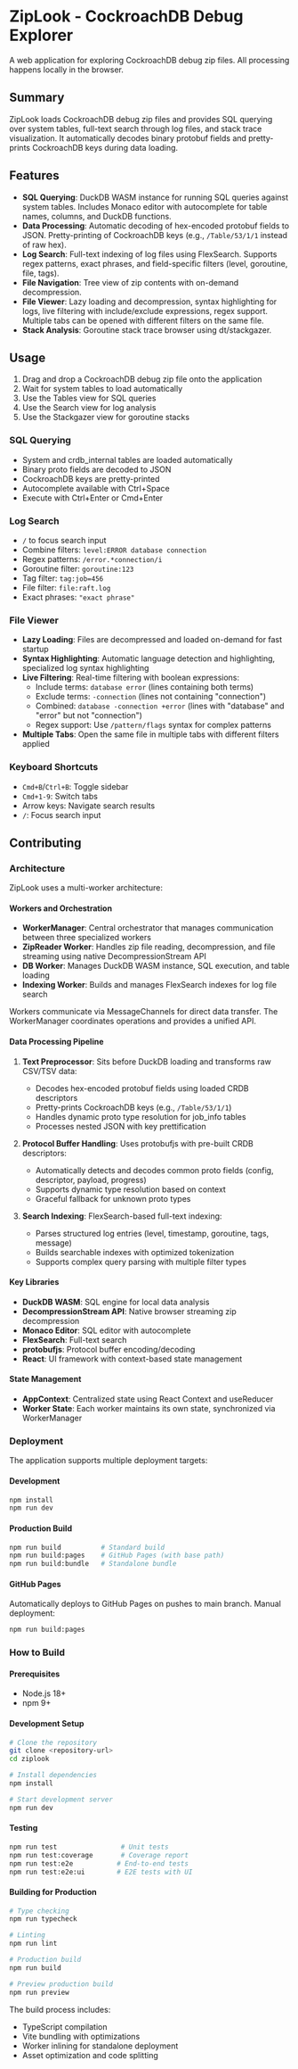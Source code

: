 # ZipLook - CockroachDB Debug Explorer

A web application for exploring CockroachDB debug zip files. All processing happens locally in the browser.

## Summary

ZipLook loads CockroachDB debug zip files and provides SQL querying over system tables, full-text search through log files, and stack trace visualization. It automatically decodes binary protobuf fields and pretty-prints CockroachDB keys during data loading.

## Features

- **SQL Querying**: DuckDB WASM instance for running SQL queries against system tables. Includes Monaco editor with autocomplete for table names, columns, and DuckDB functions.
- **Data Processing**: Automatic decoding of hex-encoded protobuf fields to JSON. Pretty-printing of CockroachDB keys (e.g., `/Table/53/1/1` instead of raw hex).
- **Log Search**: Full-text indexing of log files using FlexSearch. Supports regex patterns, exact phrases, and field-specific filters (level, goroutine, file, tags).
- **File Navigation**: Tree view of zip contents with on-demand decompression.
- **File Viewer**: Lazy loading and decompression, syntax highlighting for logs, live filtering with include/exclude expressions, regex support. Multiple tabs can be opened with different filters on the same file.
- **Stack Analysis**: Goroutine stack trace browser using dt/stackgazer.

## Usage

1. Drag and drop a CockroachDB debug zip file onto the application
2. Wait for system tables to load automatically
3. Use the Tables view for SQL queries
4. Use the Search view for log analysis
5. Use the Stackgazer view for goroutine stacks

### SQL Querying
- System and crdb_internal tables are loaded automatically
- Binary proto fields are decoded to JSON
- CockroachDB keys are pretty-printed
- Autocomplete available with Ctrl+Space
- Execute with Ctrl+Enter or Cmd+Enter

### Log Search
- `/` to focus search input
- Combine filters: `level:ERROR database connection`
- Regex patterns: `/error.*connection/i`
- Goroutine filter: `goroutine:123`
- Tag filter: `tag:job=456`
- File filter: `file:raft.log`
- Exact phrases: `"exact phrase"`

### File Viewer
- **Lazy Loading**: Files are decompressed and loaded on-demand for fast startup
- **Syntax Highlighting**: Automatic language detection and highlighting, specialized log syntax highlighting
- **Live Filtering**: Real-time filtering with boolean expressions:
  - Include terms: `database error` (lines containing both terms)
  - Exclude terms: `-connection` (lines not containing "connection")
  - Combined: `database -connection +error` (lines with "database" and "error" but not "connection")
  - Regex support: Use `/pattern/flags` syntax for complex patterns
- **Multiple Tabs**: Open the same file in multiple tabs with different filters applied

### Keyboard Shortcuts
- `Cmd+B`/`Ctrl+B`: Toggle sidebar
- `Cmd+1-9`: Switch tabs
- Arrow keys: Navigate search results
- `/`: Focus search input

## Contributing

### Architecture

ZipLook uses a multi-worker architecture:

#### Workers and Orchestration
- **WorkerManager**: Central orchestrator that manages communication between three specialized workers
- **ZipReader Worker**: Handles zip file reading, decompression, and file streaming using native DecompressionStream API
- **DB Worker**: Manages DuckDB WASM instance, SQL execution, and table loading
- **Indexing Worker**: Builds and manages FlexSearch indexes for log file search

Workers communicate via MessageChannels for direct data transfer. The WorkerManager coordinates operations and provides a unified API.

#### Data Processing Pipeline
1. **Text Preprocessor**: Sits before DuckDB loading and transforms raw CSV/TSV data:
   - Decodes hex-encoded protobuf fields using loaded CRDB descriptors
   - Pretty-prints CockroachDB keys (e.g., `/Table/53/1/1`)
   - Handles dynamic proto type resolution for job_info tables
   - Processes nested JSON with key prettification

2. **Protocol Buffer Handling**: Uses protobufjs with pre-built CRDB descriptors:
   - Automatically detects and decodes common proto fields (config, descriptor, payload, progress)
   - Supports dynamic type resolution based on context
   - Graceful fallback for unknown proto types

3. **Search Indexing**: FlexSearch-based full-text indexing:
   - Parses structured log entries (level, timestamp, goroutine, tags, message)
   - Builds searchable indexes with optimized tokenization
   - Supports complex query parsing with multiple filter types

#### Key Libraries
- **DuckDB WASM**: SQL engine for local data analysis
- **DecompressionStream API**: Native browser streaming zip decompression
- **Monaco Editor**: SQL editor with autocomplete
- **FlexSearch**: Full-text search
- **protobufjs**: Protocol buffer encoding/decoding
- **React**: UI framework with context-based state management

#### State Management
- **AppContext**: Centralized state using React Context and useReducer
- **Worker State**: Each worker maintains its own state, synchronized via WorkerManager

### Deployment

The application supports multiple deployment targets:

#### Development
```bash
npm install
npm run dev
```

#### Production Build
```bash
npm run build          # Standard build
npm run build:pages    # GitHub Pages (with base path)
npm run build:bundle   # Standalone bundle
```

#### GitHub Pages
Automatically deploys to GitHub Pages on pushes to main branch. Manual deployment:
```bash
npm run build:pages
```

### How to Build

#### Prerequisites
- Node.js 18+
- npm 9+

#### Development Setup
```bash
# Clone the repository
git clone <repository-url>
cd ziplook

# Install dependencies
npm install

# Start development server
npm run dev
```

#### Testing
```bash
npm run test                # Unit tests
npm run test:coverage       # Coverage report
npm run test:e2e           # End-to-end tests
npm run test:e2e:ui        # E2E tests with UI
```

#### Building for Production
```bash
# Type checking
npm run typecheck

# Linting
npm run lint

# Production build
npm run build

# Preview production build
npm run preview
```

The build process includes:
- TypeScript compilation
- Vite bundling with optimizations
- Worker inlining for standalone deployment
- Asset optimization and code splitting
